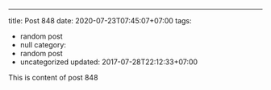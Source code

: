 ---
title: Post 848
date: 2020-07-23T07:45:07+07:00
tags:
  - random post
  - null
category:
  - random post
  - uncategorized
updated: 2017-07-28T22:12:33+07:00

This is content of post 848